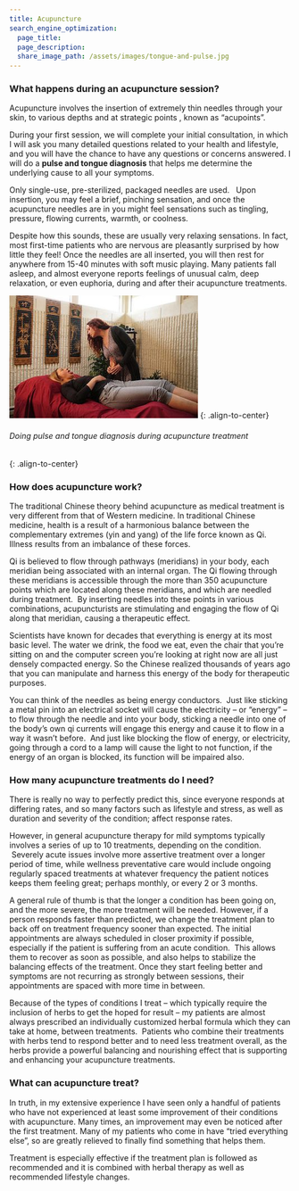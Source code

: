 ```yaml
---
title: Acupuncture
search_engine_optimization:
  page_title:
  page_description:
  share_image_path: /assets/images/tongue-and-pulse.jpg
---
```


### What happens during an acupuncture session?

Acupuncture involves the insertion of extremely thin needles through your skin, to various depths and at strategic points , known as “acupoints”.

During your first session, we will complete your initial consultation, in which I will ask you many detailed questions related to your health and lifestyle, and you will have the chance to have any questions or concerns answered. I will do a **pulse and tongue diagnosis** that helps me determine the underlying cause to all your symptoms.

Only single-use, pre-sterilized, packaged needles are used. &nbsp; Upon insertion, you may feel a brief, pinching sensation, and once the acupuncture needles are in you might feel sensations such as tingling, pressure, flowing currents, warmth, or coolness.

Despite how this sounds, these are usually very relaxing sensations. In fact, most first-time patients who are nervous are pleasantly surprised by how little they feel! Once the needles are all inserted, you will then rest for anywhere from 15-40 minutes with soft music playing. Many patients fall asleep, and almost everyone reports feelings of unusual calm, deep relaxation, or even euphoria, during and after their acupuncture treatments.

![Acupuncture-treatment-pulse-and-tongue](/assets/images/tongue-and-pulse-acupuncture-treatment.jpg "Acupuncturist taking a pulse and tongue diagnosis during acupuncture treatment")
{: .align-to-center}

###### Doing pulse and tongue diagnosis during acupuncture treatment
{: .align-to-center}

### How does acupuncture work?

The traditional Chinese theory behind acupuncture as medical treatment is very different from that of Western medicine. In traditional Chinese medicine, health is a result of a harmonious balance between the complementary extremes (yin and yang) of the life force known as Qi. Illness results from an imbalance of these forces.

Qi is believed to flow through pathways (meridians) in your body, each meridian being associated with an internal organ. The Qi flowing through these meridians is accessible through the more than 350 acupuncture points which are located along these meridians, and which are needled during treatment. &nbsp;By inserting needles into these points in various combinations, acupuncturists are stimulating and engaging the flow of Qi along that meridian, causing a therapeutic effect.

Scientists have known for decades that everything is energy at its most basic level. The water we drink, the food we eat, even the chair that you’re sitting on and the computer screen you’re looking at right now are all just densely compacted energy. So the Chinese realized thousands of years ago that you can manipulate and harness this energy of the body for therapeutic purposes.

You can think of the needles as being energy conductors. &nbsp;Just like sticking a metal pin into an electrical socket will cause the electricity – or “energy” – to flow through the needle and into your body, sticking a needle into one of the body’s own qi currents will engage this energy and cause it to flow in a way it wasn’t before. &nbsp;And just like blocking the flow of energy, or electricity, going through a cord to a lamp will cause the light to not function, if the energy of an organ is blocked, its function will be impaired also.

### How many acupuncture treatments do I need?

There is really no way to perfectly predict this, since everyone responds at differing rates, and so many factors such as lifestyle and stress, as well as duration and severity of the condition; affect response rates.

However, in general acupuncture therapy for mild symptoms typically involves a series of up to 10 treatments, depending on the condition. &nbsp;Severely acute issues involve more assertive treatment over a longer period of time, while wellness preventative care would include ongoing regularly spaced treatments at whatever frequency the patient notices keeps them feeling great; perhaps monthly, or every 2 or 3 months.

A general rule of thumb is that the longer a condition has been going on, and the more severe, the more treatment will be needed. However, if a person responds faster than predicted, we change the treatment plan to back off on treatment frequency sooner than expected. The initial appointments are always scheduled in closer proximity if possible, especially if the patient is suffering from an acute condition. &nbsp;This allows them to recover as soon as possible, and also helps to stabilize the balancing effects of the treatment. Once they start feeling better and symptoms are not recurring as strongly between sessions, their appointments are spaced with more time in between.

Because of the types of conditions I treat – which typically require the inclusion of herbs to get the hoped for result – my patients are almost always prescribed an individually customized herbal formula which they can take at home, between treatments. &nbsp;Patients who combine their treatments with herbs tend to respond better and to need less treatment overall, as the herbs provide a powerful balancing and nourishing effect that is supporting and enhancing your acupuncture treatments.

### What can acupuncture treat?

In truth, in my extensive experience I have seen only a handful of patients who have not experienced at least some improvement of their conditions with acupuncture. Many times, an improvement may even be noticed after the first treatment. Many of my patients who come in have “tried everything else”, so are greatly relieved to finally find something that helps them.

Treatment is especially effective if the treatment plan is followed as recommended and it is combined with herbal therapy as well as recommended lifestyle changes.